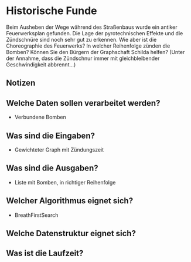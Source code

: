 # Historische Funde

Beim Ausheben der Wege während des Straßenbaus wurde ein antiker Feuerwerksplan
gefunden. Die Lage der pyrotechnischen Effekte und die Zündschnüre sind noch sehr gut zu
erkennen.
Wie aber ist die Choreographie des Feuerwerks? In welcher Reihenfolge zünden die Bomben?
Können Sie den Bürgern der Graphschaft Schilda helfen? (Unter der Annahme, dass die
Zündschnur immer mit gleichbleibender Geschwindigkeit abbrennt…)


## Notizen

## Welche Daten sollen verarbeitet werden?

- Verbundene Bomben

## Was sind die Eingaben?

- Gewichteter Graph mit Zündungszeit

## Was sind die Ausgaben?

- Liste mit Bomben, in richtiger Reihenfolge

## Welcher Algorithmus eignet sich?

- BreathFirstSearch

## Welche Datenstruktur eignet sich?



## Was ist die Laufzeit?


